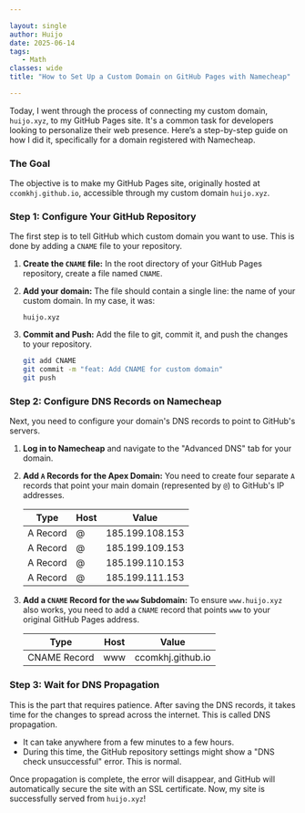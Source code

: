 ```yaml
---

layout: single  
author: Huijo  
date: 2025-06-14
tags:  
   - Math
classes: wide  
title: "How to Set Up a Custom Domain on GitHub Pages with Namecheap"  

---
```


Today, I went through the process of connecting my custom domain, `huijo.xyz`, to my GitHub Pages site. It's a common task for developers looking to personalize their web presence. Here’s a step-by-step guide on how I did it, specifically for a domain registered with Namecheap.

### The Goal

The objective is to make my GitHub Pages site, originally hosted at `ccomkhj.github.io`, accessible through my custom domain `huijo.xyz`.

### Step 1: Configure Your GitHub Repository

The first step is to tell GitHub which custom domain you want to use. This is done by adding a `CNAME` file to your repository.

1.  **Create the `CNAME` file:** In the root directory of your GitHub Pages repository, create a file named `CNAME`.
2.  **Add your domain:** The file should contain a single line: the name of your custom domain. In my case, it was:
    ```
    huijo.xyz
    ```
3.  **Commit and Push:** Add the file to git, commit it, and push the changes to your repository.

    ```bash
    git add CNAME
    git commit -m "feat: Add CNAME for custom domain"
    git push
    ```

### Step 2: Configure DNS Records on Namecheap

Next, you need to configure your domain's DNS records to point to GitHub's servers.

1.  **Log in to Namecheap** and navigate to the "Advanced DNS" tab for your domain.
2.  **Add `A` Records for the Apex Domain:** You need to create four separate `A` records that point your main domain (represented by `@`) to GitHub's IP addresses.

    | Type     | Host | Value           |
    |----------|------|-----------------|
    | A Record | @    | 185.199.108.153 |
    | A Record | @    | 185.199.109.153 |
    | A Record | @    | 185.199.110.153 |
    | A Record | @    | 185.199.111.153 |

3.  **Add a `CNAME` Record for the `www` Subdomain:** To ensure `www.huijo.xyz` also works, you need to add a `CNAME` record that points `www` to your original GitHub Pages address.

    | Type         | Host | Value               |
    |--------------|------|---------------------|
    | CNAME Record | www  | ccomkhj.github.io   |

### Step 3: Wait for DNS Propagation

This is the part that requires patience. After saving the DNS records, it takes time for the changes to spread across the internet. This is called DNS propagation.

- It can take anywhere from a few minutes to a few hours.
- During this time, the GitHub repository settings might show a "DNS check unsuccessful" error. This is normal.

Once propagation is complete, the error will disappear, and GitHub will automatically secure the site with an SSL certificate. Now, my site is successfully served from `huijo.xyz`!
